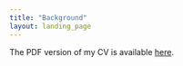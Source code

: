 ```yaml
---
title: "Background"
layout: landing_page
---
```


The PDF version of my CV is available [here](ThienTrang_CV.pdf).
